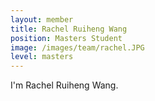 ```yaml
---
layout: member
title: Rachel Ruiheng Wang
position: Masters Student
image: /images/team/rachel.JPG
level: masters
---
```


I'm Rachel Ruiheng Wang.
